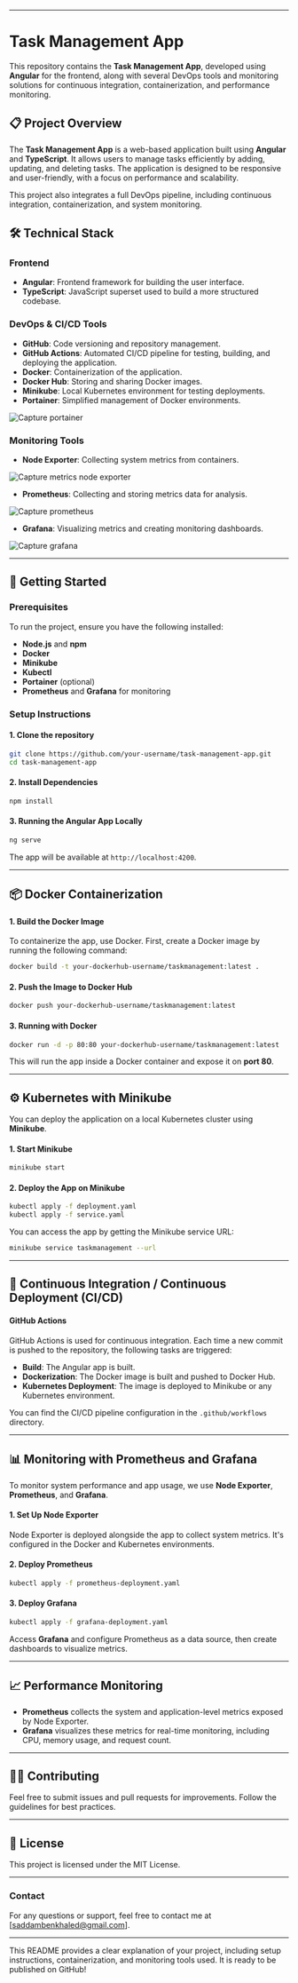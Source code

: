 
---

# Task Management App

This repository contains the **Task Management App**, developed using **Angular** for the frontend, along with several DevOps tools and monitoring solutions for continuous integration, containerization, and performance monitoring.

## 📋 Project Overview

The **Task Management App** is a web-based application built using **Angular** and **TypeScript**. It allows users to manage tasks efficiently by adding, updating, and deleting tasks. The application is designed to be responsive and user-friendly, with a focus on performance and scalability.

This project also integrates a full DevOps pipeline, including continuous integration, containerization, and system monitoring.

## 🛠️ Technical Stack

### **Frontend**
- **Angular**: Frontend framework for building the user interface.
- **TypeScript**: JavaScript superset used to build a more structured codebase.

### **DevOps & CI/CD Tools**
- **GitHub**: Code versioning and repository management.
- **GitHub Actions**: Automated CI/CD pipeline for testing, building, and deploying the application.
- **Docker**: Containerization of the application.
- **Docker Hub**: Storing and sharing Docker images.
- **Minikube**: Local Kubernetes environment for testing deployments.
- **Portainer**: Simplified management of Docker environments.

![Capture portainer](https://github.com/user-attachments/assets/b3d6b16c-1e9f-404a-b795-a21150b99d43)



  
### **Monitoring Tools**
- **Node Exporter**: Collecting system metrics from containers.

![Capture metrics node exporter](https://github.com/user-attachments/assets/e7c89cad-a585-4a83-b969-4831fb0bbe4b)


- **Prometheus**: Collecting and storing metrics data for analysis.

![Capture prometheus](https://github.com/user-attachments/assets/da0f6bf0-1517-4e33-a109-a1d61be2a8d1)


- **Grafana**: Visualizing metrics and creating monitoring dashboards.

![Capture grafana](https://github.com/user-attachments/assets/01a67653-dcae-4832-8f47-b28939455f50)



---

## 🚀 Getting Started

### Prerequisites
To run the project, ensure you have the following installed:
- **Node.js** and **npm**
- **Docker**
- **Minikube**
- **Kubectl**
- **Portainer** (optional)
- **Prometheus** and **Grafana** for monitoring

### Setup Instructions

#### 1. Clone the repository

```bash
git clone https://github.com/your-username/task-management-app.git
cd task-management-app
```

#### 2. Install Dependencies

```bash
npm install
```

#### 3. Running the Angular App Locally

```bash
ng serve
```

The app will be available at `http://localhost:4200`.

---

## 📦 Docker Containerization

#### 1. Build the Docker Image
To containerize the app, use Docker. First, create a Docker image by running the following command:

```bash
docker build -t your-dockerhub-username/taskmanagement:latest .
```

#### 2. Push the Image to Docker Hub

```bash
docker push your-dockerhub-username/taskmanagement:latest
```

#### 3. Running with Docker

```bash
docker run -d -p 80:80 your-dockerhub-username/taskmanagement:latest
```

This will run the app inside a Docker container and expose it on **port 80**.

---

## ⚙️ Kubernetes with Minikube

You can deploy the application on a local Kubernetes cluster using **Minikube**.

#### 1. Start Minikube

```bash
minikube start
```

#### 2. Deploy the App on Minikube

```bash
kubectl apply -f deployment.yaml
kubectl apply -f service.yaml
```

You can access the app by getting the Minikube service URL:

```bash
minikube service taskmanagement --url
```

---

## 🔄 Continuous Integration / Continuous Deployment (CI/CD)

#### **GitHub Actions**

GitHub Actions is used for continuous integration. Each time a new commit is pushed to the repository, the following tasks are triggered:
- **Build**: The Angular app is built.
- **Dockerization**: The Docker image is built and pushed to Docker Hub.
- **Kubernetes Deployment**: The image is deployed to Minikube or any Kubernetes environment.

You can find the CI/CD pipeline configuration in the `.github/workflows` directory.

---

## 📊 Monitoring with Prometheus and Grafana

To monitor system performance and app usage, we use **Node Exporter**, **Prometheus**, and **Grafana**.

#### 1. Set Up Node Exporter
Node Exporter is deployed alongside the app to collect system metrics. It's configured in the Docker and Kubernetes environments.

#### 2. Deploy Prometheus

```bash
kubectl apply -f prometheus-deployment.yaml
```

#### 3. Deploy Grafana

```bash
kubectl apply -f grafana-deployment.yaml
```

Access **Grafana** and configure Prometheus as a data source, then create dashboards to visualize metrics.

---

## 📈 Performance Monitoring

- **Prometheus** collects the system and application-level metrics exposed by Node Exporter.
- **Grafana** visualizes these metrics for real-time monitoring, including CPU, memory usage, and request count.

---

## 👨‍💻 Contributing

Feel free to submit issues and pull requests for improvements. Follow the guidelines  for best practices.

---

## 📜 License

This project is licensed under the MIT License.

---

### Contact

For any questions or support, feel free to contact me at [saddambenkhaled@gmail.com].

---

This README provides a clear explanation of your project, including setup instructions, containerization, and monitoring tools used. It is ready to be published on GitHub!
